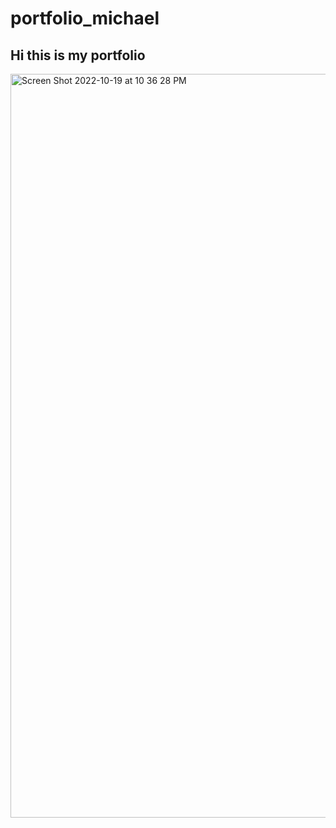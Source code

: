 # portfolio_michael

## Hi this is my portfolio

<img width="1190" alt="Screen Shot 2022-10-19 at 10 36 28 PM" src="https://user-images.githubusercontent.com/108116821/196866641-88504c4f-2aba-41c6-883c-73bd79886b3f.png">
